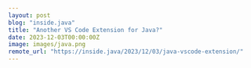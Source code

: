 ```yaml
---
layout: post
blog: "inside.java"
title: "Another VS Code Extension for Java?"
date: 2023-12-03T00:00:00Z
image: images/java.png
remote_url: "https://inside.java/2023/12/03/java-vscode-extension/"
---
```

